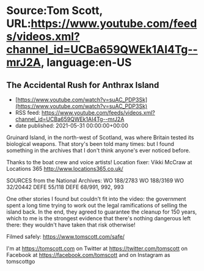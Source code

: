 # Source:Tom Scott, URL:https://www.youtube.com/feeds/videos.xml?channel_id=UCBa659QWEk1AI4Tg--mrJ2A, language:en-US

## The Accidental Rush for Anthrax Island
 - [https://www.youtube.com/watch?v=suAC_PDP3Sk](https://www.youtube.com/watch?v=suAC_PDP3Sk)
 - RSS feed: https://www.youtube.com/feeds/videos.xml?channel_id=UCBa659QWEk1AI4Tg--mrJ2A
 - date published: 2021-05-31 00:00:00+00:00

Gruinard Island, in the north-west of Scotland, was where Britain tested its biological weapons. That story's been told many times: but I found something in the archives that I don't think anyone's ever noticed before.

Thanks to the boat crew and voice artists!
Location fixer: Vikki McCraw at Locations 365 http://www.locations365.co.uk/

SOURCES from the National Archives:
WO 188/2783
WO 188/3169
WO 32/20442
DEFE 55/118
DEFE 68/991, 992, 993

One other stories I found but couldn't fit into the video: the government spent a long time trying to work out the legal ramifications of selling the island back. In the end, they agreed to guarantee the cleanup for 150 years, which to me is the strongest evidence that there's nothing dangerous left there: they wouldn't have taken that risk otherwise!

Filmed safely: https://www.tomscott.com/safe/

I'm at https://tomscott.com
on Twitter at https://twitter.com/tomscott
on Facebook at https://facebook.com/tomscott
and on Instagram as tomscottgo

